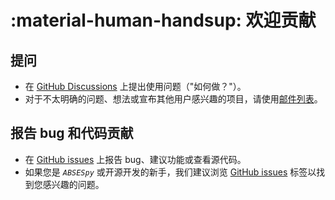 # :material-human-handsup: 欢迎贡献

## 提问

- 在 [GitHub Discussions] 上提出使用问题（"如何做？"）。
- 对于不太明确的问题、想法或宣布其他用户感兴趣的项目，请使用[邮件列表]。

## 报告 bug 和代码贡献

- 在 [GitHub issues] 上报告 bug、建议功能或查看源代码。
- 如果您是 _`ABSESpy`_ 或开源开发的新手，我们建议浏览 [GitHub issues] 标签以找到您感兴趣的问题。

<!-- Links -->
  [邮件列表]: https://groups.google.com/g/absespy
  [GitHub Discussions]: https://github.com/SongshGeoLab/ABSESpy/discussions
  [GitHub issues]: https://github.com/SongshGeoLab/ABSESpy/issues

